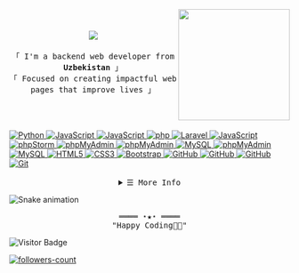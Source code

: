 <img align="right" src='https://user-images.githubusercontent.com/5713670/87202985-820dcb80-c2b6-11ea-9f56-7ec461c497c3.gif' width='200'>

<h1 align="center">
  <a href="https://github.com/DeWeWO">
    <img src="https://readme-typing-svg.herokuapp.com/?lines=Hello,+There!+👋;This+is+DeWeW;Nice+to+meet+you!&center=true&size=30">
  </a>
</h1>

<p align="center">
        <!-- Intro -->
         <samp align="center">
                「 I'm a backend web developer from <b>Uzbekistan</b> 」
                <br>
                「 Focused on creating impactful web pages that improve lives</b> 」
                <br>
                <br>
        </samp>
</p>
        <!-- Technologies -->
<br>
<br>
<!-- Python -->
<a href="https://github.com/DeWeWO?tab=repositories" target="_blank"><img alt="Python"
                src="https://img.shields.io/badge/Python-FFD43B?style=for-the-badge&logo=python&logoColor=blue">
</a>
<!-- Django -->
<a href="https://github.com/DeWeWO?tab=repositories" target="_blank"><img alt="JavaScript"
                src="https://img.shields.io/badge/Django-092E20?style=for-the-badge&logo=django&logoColor=green">
</a>
<!-- Django Rest -->
<a href="https://github.com/DeWeWO?tab=repositories" target="_blank"><img alt="JavaScript"
                src="https://img.shields.io/badge/django%20rest-ff1709?style=for-the-badge&logo=django&logoColor=white">
</a>
<!-- php -->
<a href="https://github.com/DeWeWO?tab=repositories" target="_blank"><img alt="php"
                src="https://img.shields.io/badge/PHP-777BB4?style=for-the-badge&logo=php&logoColor=white">
</a>
<!-- Laravel -->
<a href="https://github.com/DeWeWO?tab=repositories" target="_blank"><img alt="Laravel"
                src="https://img.shields.io/badge/Laravel-FF2D20?style=for-the-badge&logo=laravel&logoColor=white">
</a>
<!-- JavaScript -->
<a href="https://github.com/DeWeWO?tab=repositories" target="_blank"><img alt="JavaScript"
                src="https://img.shields.io/badge/JavaScript-323330?style=for-the-badge&logo=javascript&logoColor=F7DF1E">
</a>
<!-- phpStorm -->
<a href="https://github.com/DeWeWO?tab=repositories" target="_blank"><img alt="phpStorm"
                src="http://img.shields.io/badge/-PHPStorm-181717?style=for-the-badge&logo=phpstorm&logoColor=white">
</a>
<!-- PostgrSQL -->
<a href="https://github.com/DeWeWO?tab=repositories" target="_blank"><img alt="phpMyAdmin"
                src="https://img.shields.io/badge/PostgreSQL-316192?style=for-the-badge&logo=postgresql&logoColor=white">
</a>
<!-- SQLite -->
<a href="https://github.com/DeWeWO?tab=repositories" target="_blank"><img alt="phpMyAdmin"
                src="https://img.shields.io/badge/Sqlite-003B57?style=for-the-badge&logo=sqlite&logoColor=white">
</a>
<!-- MySQL -->
<a href="https://github.com/DeWeWO?tab=repositories" target="_blank"><img alt="MySQL"
                src="https://img.shields.io/badge/MySQL-005C84?style=for-the-badge&logo=mysql&logoColor=white">
</a>
<!-- phpMyAdmin -->
<a href="https://github.com/DeWeWO?tab=repositories" target="_blank"><img alt="phpMyAdmin"
                src="https://img.shields.io/badge/phpmyadmin-6C78AF?style=for-the-badge&logo=phpmyadmin&logoColor=white">
</a>
<!-- MongoDB -->
<a href="https://github.com/DeWeWO?tab=repositories" target="_blank"><img alt="MySQL"
                src="https://img.shields.io/badge/MongoDB-4EA94B?style=for-the-badge&logo=mongodb&logoColor=white">
</a>
<!-- HTML5 -->
<a href="https://github.com/DeWeWO?tab=repositories" target="_blank"><img alt="HTML5"
                src="https://img.shields.io/badge/HTML5-E34F26?style=for-the-badge&logo=html5&logoColor=white">
</a>
<!-- CSS3 -->
<a href="https://github.com/DeWeWO?tab=repositories" target="_blank"><img alt="CSS3"
                src="https://img.shields.io/badge/CSS3-1572B6?style=for-the-badge&logo=css3&logoColor=white">
</a>
<!-- Bootstrap -->
<a href="https://github.com/DeWeWO?tab=repositories" target="_blank"><img alt="Bootstrap"
                src="https://img.shields.io/badge/Bootstrap-563D7C?style=for-the-badge&logo=bootstrap&logoColor=white">
</a>
<!-- Docker -->
<a href="https://github.com/DeWeWO?tab=repositories" target="_blank"><img alt="GitHub"
                src="https://img.shields.io/badge/Docker-2CA5E0?style=for-the-badge&logo=docker&logoColor=white">
</a>
<!-- Postman -->
<a href="https://github.com/DeWeWO?tab=repositories" target="_blank"><img alt="GitHub"
                src="https://img.shields.io/badge/Postman-FF6C37?style=for-the-badge&logo=Postman&logoColor=white">
</a>
<!-- GitHub -->
<a href="https://github.com/DeWeWO?tab=repositories" target="_blank"><img alt="GitHub"
                src="https://img.shields.io/badge/GitHub-100000?style=for-the-badge&logo=github&logoColor=white">
</a>
<!-- Git -->
<a href="https://github.com/DeWeWO?tab=repositories" target="_blank"><img alt="Git"
                src="https://img.shields.io/badge/GIT-E44C30?style=for-the-badge&logo=git&logoColor=white">
</a>
<br>
<br>

<!-- Details Section -->
<details align="center">
    <summary> <samp>&#9776; More Info</samp></summary><br>
    <p align="center">
      <p align="center">
        <a href="https://github.com/DeWeWO" target="_blank">
          <img src="https://github-profile-summary-cards.vercel.app/api/cards/profile-details?username=DeWeWO&theme=transparent" alt="info">
        </a>
        <br>
        <a href="https://wakatime.com/@dewew" target="_blank">
          <img src="https://github-readme-stats.vercel.app/api/wakatime?username=dewew&layout=compact&theme=transparent&hide_border=true" alt="info">
        </a>
        <br>
        <a href="https://github.com/DeWeWO" target="_blank">
          <img src="https://github-readme-stats.vercel.app/api?username=DeWeWO&show_icons=true&theme=transparent&hide_border=true">
        </a>
        <a href="https://github.com/DeWeWO" target="_blank">
          <img width="auto" src ="https://github-readme-stats.vercel.app/api/top-langs/?username=DeWeWO&layout=compact&hide_border=true&theme=transparent&langs_count=100">
        </a>
        <a href="https://github.com/DeWeWO" target="_blank">
          <img src="https://github-readme-streak-stats.herokuapp.com?user=DeWeWO&theme=tokyonight_duo&hide_border=true">
        </a>
        <br>
      </p>
        <!-- Social Links -->
        <p>Find me on</p>
        <!-- LinkedIn -->
        <a href="https://www.linkedin.com/in/ollabergan-zaripboyev-a00b33342/" target="_blank"><img alt="Gmail"
                src="https://img.shields.io/badge/LinkedIn-0077B5?style=for-the-badge&logo=linkedin&logoColor=white">
        </a>
        <!-- Gmail -->
        <a href="dewel000per@gmail.com" target="_blank"><img alt="Gmail"
                src="https://img.shields.io/badge/Gmail-D14836?style=for-the-badge&logo=gmail&logoColor=white">
        </a>
        <!-- Telegram -->
        <a href="https://t.me/ollabergan_zaripboyev" target="_blank"><img alt="Telegram"
                src="https://img.shields.io/badge/Telegram-2CA5E0?style=for-the-badge&logo=telegram&logoColor=white">
        </a>
        <!-- Instagram -->
        <a href="https://www.instagram.com/_ollabergan_zaripboyev_/" target="_blank"><img alt="Instagram"
                src="https://img.shields.io/badge/Instagram-E4405F?style=for-the-badge&logo=instagram&logoColor=white">
        </a>
    </p>
</details>

![Snake animation](https://github.com/mirsaid-mirzohidov/mirsaid-mirzohidov/blob/output/github-contribution-grid-snake.svg)

<!-- Footer -->
<samp>
    <p align="center">
        ════ ⋆★⋆ ════
        <br>
        "Happy Coding👨‍💻"
    </p>
</samp>

![Visitor Badge](https://visitor-badge.laobi.icu/badge?page_id=DeWeWO.DeWeWO)

<a href="https://github.com/DeWeWO?tab=followers"><img src="https://img.shields.io/github/followers/DeWeWO?label=Followers&style=social" alt="followers-count"></a>
